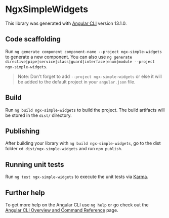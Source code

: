 # NgxSimpleWidgets

This library was generated with [Angular CLI](https://github.com/angular/angular-cli) version 13.1.0.

## Code scaffolding

Run `ng generate component component-name --project ngx-simple-widgets` to generate a new component. You can also use `ng generate directive|pipe|service|class|guard|interface|enum|module --project ngx-simple-widgets`.
> Note: Don't forget to add `--project ngx-simple-widgets` or else it will be added to the default project in your `angular.json` file. 

## Build

Run `ng build ngx-simple-widgets` to build the project. The build artifacts will be stored in the `dist/` directory.

## Publishing

After building your library with `ng build ngx-simple-widgets`, go to the dist folder `cd dist/ngx-simple-widgets` and run `npm publish`.

## Running unit tests

Run `ng test ngx-simple-widgets` to execute the unit tests via [Karma](https://karma-runner.github.io).

## Further help

To get more help on the Angular CLI use `ng help` or go check out the [Angular CLI Overview and Command Reference](https://angular.io/cli) page.
